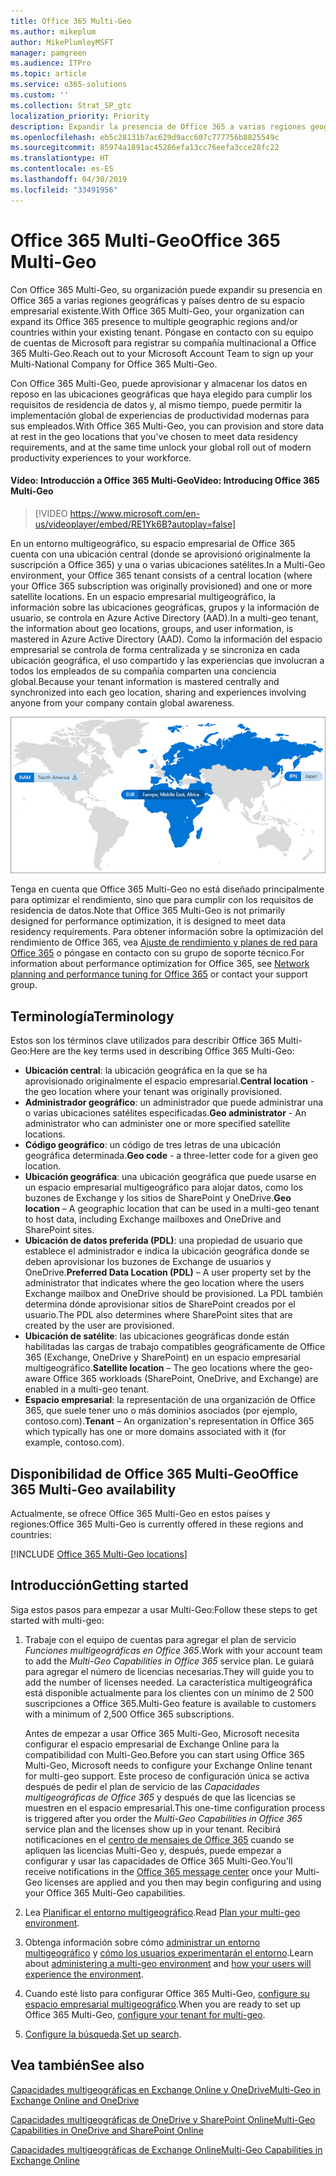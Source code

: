 ```yaml
---
title: Office 365 Multi-Geo
ms.author: mikeplum
author: MikePlumleyMSFT
manager: pamgreen
ms.audience: ITPro
ms.topic: article
ms.service: o365-solutions
ms.custom: ''
ms.collection: Strat_SP_gtc
localization_priority: Priority
description: Expandir la presencia de Office 365 a varias regiones geográficas con Office 365 Multi-Geo.
ms.openlocfilehash: eb5c28131b7ac629d9acc607c777756b8825549c
ms.sourcegitcommit: 85974a1891ac45286efa13cc76eefa3cce28fc22
ms.translationtype: HT
ms.contentlocale: es-ES
ms.lasthandoff: 04/30/2019
ms.locfileid: "33491956"
---
```

# <a name="office-365-multi-geo"></a><span data-ttu-id="2b37d-103">Office 365 Multi-Geo</span><span class="sxs-lookup"><span data-stu-id="2b37d-103">Office 365 Multi-Geo</span></span>

<span data-ttu-id="2b37d-104">Con Office 365 Multi-Geo, su organización puede expandir su presencia en Office 365 a varias regiones geográficas y países dentro de su espacio empresarial existente.</span><span class="sxs-lookup"><span data-stu-id="2b37d-104">With Office 365 Multi-Geo, your organization can expand its Office 365 presence to multiple geographic regions and/or countries within your existing tenant.</span></span> <span data-ttu-id="2b37d-105">Póngase en contacto con su equipo de cuentas de Microsoft para registrar su compañía multinacional a Office 365 Multi-Geo.</span><span class="sxs-lookup"><span data-stu-id="2b37d-105">Reach out to your Microsoft Account Team to sign up your Multi-National Company for Office 365 Multi-Geo.</span></span>
  
<span data-ttu-id="2b37d-106">Con Office 365 Multi-Geo, puede aprovisionar y almacenar los datos en reposo en las ubicaciones geográficas que haya elegido para cumplir los requisitos de residencia de datos y, al mismo tiempo, puede permitir la implementación global de experiencias de productividad modernas para sus empleados.</span><span class="sxs-lookup"><span data-stu-id="2b37d-106">With Office 365 Multi-Geo, you can provision and store data at rest in the geo locations that you've chosen to meet data residency requirements, and at the same time unlock your global roll out of modern productivity experiences to your workforce.</span></span>

#### <a name="video-introducing-office-365-multi-geo"></a><span data-ttu-id="2b37d-107">Vídeo: Introducción a Office 365 Multi-Geo</span><span class="sxs-lookup"><span data-stu-id="2b37d-107">Video: Introducing Office 365 Multi-Geo</span></span>

> [!VIDEO https://www.microsoft.com/en-us/videoplayer/embed/RE1Yk6B?autoplay=false]

<span data-ttu-id="2b37d-108">En un entorno multigeográfico, su espacio empresarial de Office 365 cuenta con una ubicación central (donde se aprovisionó originalmente la suscripción a Office 365) y una o varias ubicaciones satélites.</span><span class="sxs-lookup"><span data-stu-id="2b37d-108">In a Multi-Geo environment, your Office 365 tenant consists of a central location (where your Office 365 subscription was originally provisioned) and one or more satellite locations.</span></span> <span data-ttu-id="2b37d-109">En un espacio empresarial multigeográfico, la información sobre las ubicaciones geográficas, grupos y la información de usuario, se controla en Azure Active Directory (AAD).</span><span class="sxs-lookup"><span data-stu-id="2b37d-109">In a multi-geo tenant, the information about geo locations, groups, and user information, is mastered in Azure Active Directory (AAD).</span></span> <span data-ttu-id="2b37d-110">Como la información del espacio empresarial se controla de forma centralizada y se sincroniza en cada ubicación geográfica, el uso compartido y las experiencias que involucran a todos los empleados de su compañía comparten una conciencia global.</span><span class="sxs-lookup"><span data-stu-id="2b37d-110">Because your tenant information is mastered centrally and synchronized into each geo location, sharing and experiences involving anyone from your company contain global awareness.</span></span>

![Captura de pantalla del mapa multigeográfico desde el Centro de administración de SharePoint Online](media/multi-geo-world-map.png)

<span data-ttu-id="2b37d-112">Tenga en cuenta que Office 365 Multi-Geo no está diseñado principalmente para optimizar el rendimiento, sino que para cumplir con los requisitos de residencia de datos.</span><span class="sxs-lookup"><span data-stu-id="2b37d-112">Note that Office 365 Multi-Geo is not primarily designed for performance optimization, it is designed to meet data residency requirements.</span></span> <span data-ttu-id="2b37d-113">Para obtener información sobre la optimización del rendimiento de Office 365, vea [Ajuste de rendimiento y planes de red para Office 365](https://support.office.com/article/e5f1228c-da3c-4654-bf16-d163daee8848) o póngase en contacto con su grupo de soporte técnico.</span><span class="sxs-lookup"><span data-stu-id="2b37d-113">For information about performance optimization for Office 365, see [Network planning and performance tuning for Office 365](https://support.office.com/article/e5f1228c-da3c-4654-bf16-d163daee8848) or contact your support group.</span></span>

## <a name="terminology"></a><span data-ttu-id="2b37d-114">Terminología</span><span class="sxs-lookup"><span data-stu-id="2b37d-114">Terminology</span></span>

<span data-ttu-id="2b37d-115">Estos son los términos clave utilizados para describir Office 365 Multi-Geo:</span><span class="sxs-lookup"><span data-stu-id="2b37d-115">Here are the key terms used in describing Office 365 Multi-Geo:</span></span>

- <span data-ttu-id="2b37d-116">**Ubicación central**: la ubicación geográfica en la que se ha aprovisionado originalmente el espacio empresarial.</span><span class="sxs-lookup"><span data-stu-id="2b37d-116">**Central location** - the geo location where your tenant was originally provisioned.</span></span>
- <span data-ttu-id="2b37d-117">**Administrador geográfico**: un administrador que puede administrar una o varias ubicaciones satélites especificadas.</span><span class="sxs-lookup"><span data-stu-id="2b37d-117">**Geo administrator** - An administrator who can administer one or more specified satellite locations.</span></span>
- <span data-ttu-id="2b37d-118">**Código geográfico**: un código de tres letras de una ubicación geográfica determinada.</span><span class="sxs-lookup"><span data-stu-id="2b37d-118">**Geo code** - a three-letter code for a given geo location.</span></span>
- <span data-ttu-id="2b37d-119">**Ubicación geográfica**: una ubicación geográfica que puede usarse en un espacio empresarial multigeográfico para alojar datos, como los buzones de Exchange y los sitios de SharePoint y OneDrive.</span><span class="sxs-lookup"><span data-stu-id="2b37d-119">**Geo location** – A geographic location that can be used in a multi-geo tenant to host data, including Exchange mailboxes and OneDrive and SharePoint sites.</span></span>
- <span data-ttu-id="2b37d-120">**Ubicación de datos preferida (PDL)**: una propiedad de usuario que establece el administrador e indica la ubicación geográfica donde se deben aprovisionar los buzones de Exchange de usuarios y OneDrive.</span><span class="sxs-lookup"><span data-stu-id="2b37d-120">**Preferred Data Location (PDL)** – A user property set by the administrator that indicates where the geo location where the users Exchange mailbox and OneDrive should be provisioned.</span></span> <span data-ttu-id="2b37d-121">La PDL también determina dónde aprovisionar sitios de SharePoint creados por el usuario.</span><span class="sxs-lookup"><span data-stu-id="2b37d-121">The PDL also determines where SharePoint sites that are created by the user are provisioned.</span></span>
- <span data-ttu-id="2b37d-122">**Ubicación de satélite**: las ubicaciones geográficas donde están habilitadas las cargas de trabajo compatibles geográficamente de Office 365 (Exchange, OneDrive y SharePoint) en un espacio empresarial multigeográfico.</span><span class="sxs-lookup"><span data-stu-id="2b37d-122">**Satellite location** – The geo locations where the geo-aware Office 365 workloads (SharePoint, OneDrive, and Exchange) are enabled in a multi-geo tenant.</span></span>
- <span data-ttu-id="2b37d-123">**Espacio empresarial**: la representación de una organización de Office 365, que suele tener uno o más dominios asociados (por ejemplo, contoso.com).</span><span class="sxs-lookup"><span data-stu-id="2b37d-123">**Tenant** – An organization's representation in Office 365 which typically has one or more domains associated with it (for example, contoso.com).</span></span>

## <a name="office-365-multi-geo-availability"></a><span data-ttu-id="2b37d-124">Disponibilidad de Office 365 Multi-Geo</span><span class="sxs-lookup"><span data-stu-id="2b37d-124">Office 365 Multi-Geo availability</span></span>

<span data-ttu-id="2b37d-125">Actualmente, se ofrece Office 365 Multi-Geo en estos países y regiones:</span><span class="sxs-lookup"><span data-stu-id="2b37d-125">Office 365 Multi-Geo is currently offered in these regions and countries:</span></span>

[!INCLUDE [Office 365 Multi-Geo locations](includes/office-365-multi-geo-locations.md)]

## <a name="getting-started"></a><span data-ttu-id="2b37d-126">Introducción</span><span class="sxs-lookup"><span data-stu-id="2b37d-126">Getting started</span></span>

<span data-ttu-id="2b37d-127">Siga estos pasos para empezar a usar Multi-Geo:</span><span class="sxs-lookup"><span data-stu-id="2b37d-127">Follow these steps to get started with multi-geo:</span></span>

1. <span data-ttu-id="2b37d-128">Trabaje con el equipo de cuentas para agregar el plan de servicio _Funciones multigeográficas en Office 365_.</span><span class="sxs-lookup"><span data-stu-id="2b37d-128">Work with your account team to add the _Multi-Geo Capabilities in Office 365_ service plan.</span></span> <span data-ttu-id="2b37d-129">Le guiará para agregar el número de licencias necesarias.</span><span class="sxs-lookup"><span data-stu-id="2b37d-129">They will guide you to add the number of licenses needed.</span></span> <span data-ttu-id="2b37d-130">La característica multigeográfica está disponible actualmente para los clientes con un mínimo de 2 500 suscripciones a Office 365.</span><span class="sxs-lookup"><span data-stu-id="2b37d-130">Multi-Geo feature is available to customers with a minimum of 2,500 Office 365 subscriptions.</span></span>

   <span data-ttu-id="2b37d-131">Antes de empezar a usar Office 365 Multi-Geo, Microsoft necesita configurar el espacio empresarial de Exchange Online para la compatibilidad con Multi-Geo.</span><span class="sxs-lookup"><span data-stu-id="2b37d-131">Before you can start using Office 365 Multi-Geo, Microsoft needs to configure your Exchange Online tenant for multi-geo support.</span></span> <span data-ttu-id="2b37d-132">Este proceso de configuración única se activa después de pedir el plan de servicio de las *Capacidades multigeográficas de Office 365* y después de que las licencias se muestren en el espacio empresarial.</span><span class="sxs-lookup"><span data-stu-id="2b37d-132">This one-time configuration process is triggered after you order the *Multi-Geo Capabilities in Office 365* service plan and the licenses show up in your tenant.</span></span> <span data-ttu-id="2b37d-133">Recibirá notificaciones en el [centro de mensajes de Office 365](https://support.office.com/article/38FB3333-BFCC-4340-A37B-DEDA509C2093) cuando se apliquen las licencias Multi-Geo y, después, puede empezar a configurar y usar las capacidades de Office 365 Multi-Geo.</span><span class="sxs-lookup"><span data-stu-id="2b37d-133">You'll receive notifications in the [Office 365 message center](https://support.office.com/article/38FB3333-BFCC-4340-A37B-DEDA509C2093) once your Multi-Geo licenses are applied and you then may begin configuring and using your Office 365 Multi-Geo capabilities.</span></span>

2. <span data-ttu-id="2b37d-134">Lea [Planificar el entorno multigeográfico](plan-for-multi-geo.md).</span><span class="sxs-lookup"><span data-stu-id="2b37d-134">Read [Plan your multi-geo environment](plan-for-multi-geo.md).</span></span>

3. <span data-ttu-id="2b37d-135">Obtenga información sobre cómo [administrar un entorno multigeográfico](administering-a-multi-geo-environment.md) y [cómo los usuarios experimentarán el entorno](multi-geo-user-experience.md).</span><span class="sxs-lookup"><span data-stu-id="2b37d-135">Learn about [administering a multi-geo environment](administering-a-multi-geo-environment.md) and [how your users will experience the environment](multi-geo-user-experience.md).</span></span>

4. <span data-ttu-id="2b37d-136">Cuando esté listo para configurar Office 365 Multi-Geo, [configure su espacio empresarial multigeográfico](multi-geo-tenant-configuration.md).</span><span class="sxs-lookup"><span data-stu-id="2b37d-136">When you are ready to set up Office 365 Multi-Geo, [configure your tenant for multi-geo](multi-geo-tenant-configuration.md).</span></span>

5. <span data-ttu-id="2b37d-137">[Configure la búsqueda](configure-search-for-multi-geo.md).</span><span class="sxs-lookup"><span data-stu-id="2b37d-137">[Set up search](configure-search-for-multi-geo.md).</span></span>

## <a name="see-also"></a><span data-ttu-id="2b37d-138">Vea también</span><span class="sxs-lookup"><span data-stu-id="2b37d-138">See also</span></span>

[<span data-ttu-id="2b37d-139">Capacidades multigeográficas en Exchange Online y OneDrive</span><span class="sxs-lookup"><span data-stu-id="2b37d-139">Multi-Geo in Exchange Online and OneDrive</span></span>](https://Aka.ms/GoMultiGeo)

[<span data-ttu-id="2b37d-140">Capacidades multigeográficas de OneDrive y SharePoint Online</span><span class="sxs-lookup"><span data-stu-id="2b37d-140">Multi-Geo Capabilities in OneDrive and SharePoint Online</span></span>](https://docs.microsoft.com/office365/enterprise/multi-geo-capabilities-in-onedrive-and-sharepoint-online-in-office-365)

[<span data-ttu-id="2b37d-141">Capacidades multigeográficas de Exchange Online</span><span class="sxs-lookup"><span data-stu-id="2b37d-141">Multi-Geo Capabilities in Exchange Online</span></span>](https://docs.microsoft.com/office365/enterprise/multi-geo-capabilities-in-exchange-online)

